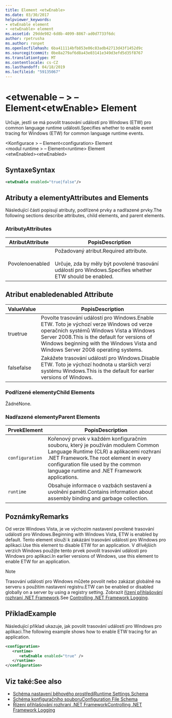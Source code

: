 ```yaml
---
title: Element <etwEnable>
ms.date: 03/30/2017
helpviewer_keywords:
- etwEnable element
- <etwEnable> element
ms.assetid: 29dde982-6d8b-4099-8867-ad0d7733f6dc
author: rpetrusha
ms.author: ronpet
ms.openlocfilehash: 6ba411114bfb853e06c83adb42713d43f1452d9c
ms.sourcegitcommit: 0be8a279af6d8a43e03141e349d3efd5d35f8767
ms.translationtype: MT
ms.contentlocale: cs-CZ
ms.lasthandoff: 04/18/2019
ms.locfileid: "59135067"
---
```

# <a name="etwenable-element"></a><span data-ttu-id="2dfeb-102">\<etwenable – > – Element</span><span class="sxs-lookup"><span data-stu-id="2dfeb-102">\<etwEnable> Element</span></span>
<span data-ttu-id="2dfeb-103">Určuje, jestli se má povolit trasování událostí pro Windows (ETW) pro common language runtime události.</span><span class="sxs-lookup"><span data-stu-id="2dfeb-103">Specifies whether to enable event tracing for Windows (ETW) for common language runtime events.</span></span>  
  
 <span data-ttu-id="2dfeb-104">\<Konfigurace > – Element</span><span class="sxs-lookup"><span data-stu-id="2dfeb-104">\<configuration> Element</span></span>  
<span data-ttu-id="2dfeb-105">\<modul runtime > – Element</span><span class="sxs-lookup"><span data-stu-id="2dfeb-105">\<runtime> Element</span></span>  
<span data-ttu-id="2dfeb-106">\<etwEnabled></span><span class="sxs-lookup"><span data-stu-id="2dfeb-106">\<etwEnabled></span></span>  
  
## <a name="syntax"></a><span data-ttu-id="2dfeb-107">Syntaxe</span><span class="sxs-lookup"><span data-stu-id="2dfeb-107">Syntax</span></span>  
  
```xml  
<etwEnable enabled="true|false"/>  
```  
  
## <a name="attributes-and-elements"></a><span data-ttu-id="2dfeb-108">Atributy a elementy</span><span class="sxs-lookup"><span data-stu-id="2dfeb-108">Attributes and Elements</span></span>  
 <span data-ttu-id="2dfeb-109">Následující části popisují atributy, podřízené prvky a nadřazené prvky.</span><span class="sxs-lookup"><span data-stu-id="2dfeb-109">The following sections describe attributes, child elements, and parent elements.</span></span>  
  
### <a name="attributes"></a><span data-ttu-id="2dfeb-110">Atributy</span><span class="sxs-lookup"><span data-stu-id="2dfeb-110">Attributes</span></span>  
  
|<span data-ttu-id="2dfeb-111">Atribut</span><span class="sxs-lookup"><span data-stu-id="2dfeb-111">Attribute</span></span>|<span data-ttu-id="2dfeb-112">Popis</span><span class="sxs-lookup"><span data-stu-id="2dfeb-112">Description</span></span>|  
|---------------|-----------------|  
|<span data-ttu-id="2dfeb-113">Povoleno</span><span class="sxs-lookup"><span data-stu-id="2dfeb-113">enabled</span></span>|<span data-ttu-id="2dfeb-114">Požadovaný atribut.</span><span class="sxs-lookup"><span data-stu-id="2dfeb-114">Required attribute.</span></span><br /><br /> <span data-ttu-id="2dfeb-115">Určuje, zda by měly být povolené trasování událostí pro Windows.</span><span class="sxs-lookup"><span data-stu-id="2dfeb-115">Specifies whether ETW should be enabled.</span></span>|  
  
## <a name="enabled-attribute"></a><span data-ttu-id="2dfeb-116">Atribut enabled</span><span class="sxs-lookup"><span data-stu-id="2dfeb-116">enabled Attribute</span></span>  
  
|<span data-ttu-id="2dfeb-117">Value</span><span class="sxs-lookup"><span data-stu-id="2dfeb-117">Value</span></span>|<span data-ttu-id="2dfeb-118">Popis</span><span class="sxs-lookup"><span data-stu-id="2dfeb-118">Description</span></span>|  
|-----------|-----------------|  
|<span data-ttu-id="2dfeb-119">true</span><span class="sxs-lookup"><span data-stu-id="2dfeb-119">true</span></span>|<span data-ttu-id="2dfeb-120">Povolte trasování událostí pro Windows.</span><span class="sxs-lookup"><span data-stu-id="2dfeb-120">Enable ETW.</span></span> <span data-ttu-id="2dfeb-121">Toto je výchozí verze Windows od verze operačních systémů Windows Vista a Windows Server 2008.</span><span class="sxs-lookup"><span data-stu-id="2dfeb-121">This is the default for versions of Windows beginning with the Windows Vista and Windows Server 2008 operating systems.</span></span>|  
|<span data-ttu-id="2dfeb-122">false</span><span class="sxs-lookup"><span data-stu-id="2dfeb-122">false</span></span>|<span data-ttu-id="2dfeb-123">Zakážete trasování událostí pro Windows.</span><span class="sxs-lookup"><span data-stu-id="2dfeb-123">Disable ETW.</span></span> <span data-ttu-id="2dfeb-124">Toto je výchozí hodnota u starších verzí systému Windows.</span><span class="sxs-lookup"><span data-stu-id="2dfeb-124">This is the default for earlier versions of Windows.</span></span>|  
  
### <a name="child-elements"></a><span data-ttu-id="2dfeb-125">Podřízené elementy</span><span class="sxs-lookup"><span data-stu-id="2dfeb-125">Child Elements</span></span>  
 <span data-ttu-id="2dfeb-126">Žádné</span><span class="sxs-lookup"><span data-stu-id="2dfeb-126">None.</span></span>  
  
### <a name="parent-elements"></a><span data-ttu-id="2dfeb-127">Nadřazené elementy</span><span class="sxs-lookup"><span data-stu-id="2dfeb-127">Parent Elements</span></span>  
  
|<span data-ttu-id="2dfeb-128">Prvek</span><span class="sxs-lookup"><span data-stu-id="2dfeb-128">Element</span></span>|<span data-ttu-id="2dfeb-129">Popis</span><span class="sxs-lookup"><span data-stu-id="2dfeb-129">Description</span></span>|  
|-------------|-----------------|  
|`configuration`|<span data-ttu-id="2dfeb-130">Kořenový prvek v každém konfiguračním souboru, který je používán modulem Common Language Runtime (CLR) a aplikacemi rozhraní .NET Framework.</span><span class="sxs-lookup"><span data-stu-id="2dfeb-130">The root element in every configuration file used by the common language runtime and .NET Framework applications.</span></span>|  
|`runtime`|<span data-ttu-id="2dfeb-131">Obsahuje informace o vazbách sestavení a uvolnění paměti.</span><span class="sxs-lookup"><span data-stu-id="2dfeb-131">Contains information about assembly binding and garbage collection.</span></span>|  
  
## <a name="remarks"></a><span data-ttu-id="2dfeb-132">Poznámky</span><span class="sxs-lookup"><span data-stu-id="2dfeb-132">Remarks</span></span>  
 <span data-ttu-id="2dfeb-133">Od verze Windows Vista, je ve výchozím nastavení povolené trasování událostí pro Windows.</span><span class="sxs-lookup"><span data-stu-id="2dfeb-133">Beginning with Windows Vista, ETW is enabled by default.</span></span> <span data-ttu-id="2dfeb-134">Tento element slouží k zakázání trasování událostí pro Windows pro aplikaci.</span><span class="sxs-lookup"><span data-stu-id="2dfeb-134">Use this element to disable ETW for an application.</span></span> <span data-ttu-id="2dfeb-135">V dřívějších verzích Windows použijte tento prvek povolit trasování událostí pro Windows pro aplikaci.</span><span class="sxs-lookup"><span data-stu-id="2dfeb-135">In earlier versions of Windows, use this element to enable ETW for an application.</span></span>  
  
> [!NOTE]
>  <span data-ttu-id="2dfeb-136">Trasování událostí pro Windows můžete povolit nebo zakázat globálně na serveru s použitím nastavení registru.</span><span class="sxs-lookup"><span data-stu-id="2dfeb-136">ETW can be enabled or disabled globally on a server by using a registry setting.</span></span> <span data-ttu-id="2dfeb-137">Zobrazit [řízení přihlašování rozhraní .NET Framework](../../../../../docs/framework/performance/controlling-logging.md).</span><span class="sxs-lookup"><span data-stu-id="2dfeb-137">See [Controlling .NET Framework Logging](../../../../../docs/framework/performance/controlling-logging.md).</span></span>  
  
## <a name="example"></a><span data-ttu-id="2dfeb-138">Příklad</span><span class="sxs-lookup"><span data-stu-id="2dfeb-138">Example</span></span>  
 <span data-ttu-id="2dfeb-139">Následující příklad ukazuje, jak povolit trasování událostí pro Windows pro aplikaci.</span><span class="sxs-lookup"><span data-stu-id="2dfeb-139">The following example shows how to enable ETW tracing for an application.</span></span>  
  
```xml  
<configuration>  
   <runtime>  
      <etwEnable enabled="true" />  
   </runtime>  
</configuration>  
```  
  
## <a name="see-also"></a><span data-ttu-id="2dfeb-140">Viz také:</span><span class="sxs-lookup"><span data-stu-id="2dfeb-140">See also</span></span>

- [<span data-ttu-id="2dfeb-141">Schéma nastavení běhového prostředí</span><span class="sxs-lookup"><span data-stu-id="2dfeb-141">Runtime Settings Schema</span></span>](../../../../../docs/framework/configure-apps/file-schema/runtime/index.md)
- [<span data-ttu-id="2dfeb-142">Schéma konfiguračního souboru</span><span class="sxs-lookup"><span data-stu-id="2dfeb-142">Configuration File Schema</span></span>](../../../../../docs/framework/configure-apps/file-schema/index.md)
- [<span data-ttu-id="2dfeb-143">Řízení přihlašování rozhraní .NET Framework</span><span class="sxs-lookup"><span data-stu-id="2dfeb-143">Controlling .NET Framework Logging</span></span>](../../../../../docs/framework/performance/controlling-logging.md)
